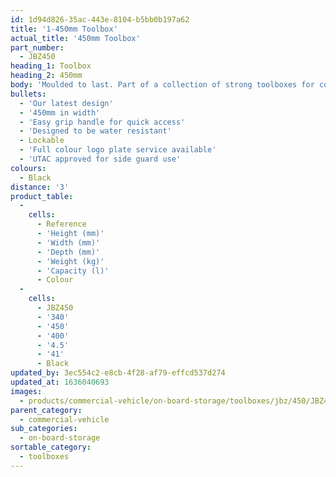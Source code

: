```yaml
---
id: 1d94d826-35ac-443e-8104-b5bb0b197a62
title: '1-450mm Toolbox'
actual_title: '450mm Toolbox'
part_number:
  - JBZ450
heading_1: Toolbox
heading_2: 450mm
body: 'Moulded to last. Part of a collection of strong toolboxes for commercial vehicles, featuring our latest design.'
bullets:
  - 'Our latest design'
  - '450mm in width'
  - 'Easy grip handle for quick access'
  - 'Designed to be water resistant'
  - Lockable
  - 'Full colour logo plate service available'
  - 'UTAC approved for side guard use'
colours:
  - Black
distance: '3'
product_table:
  -
    cells:
      - Reference
      - 'Height (mm)'
      - 'Width (mm)'
      - 'Depth (mm)'
      - 'Weight (kg)'
      - 'Capacity (l)'
      - Colour
  -
    cells:
      - JBZ450
      - '340'
      - '450'
      - '400'
      - '4.5'
      - '41'
      - Black
updated_by: 3ec554c2-e8cb-4f28-af79-effcd537d274
updated_at: 1636040693
images:
  - products/commercial-vehicle/on-board-storage/toolboxes/jbz/450/JBZ450.png
parent_category:
  - commercial-vehicle
sub_categories:
  - on-board-storage
sortable_category:
  - toolboxes
---
```

